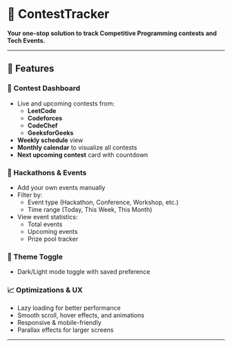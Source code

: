 # 🚀 ContestTracker

**Your one-stop solution to track Competitive Programming contests and Tech Events.**

  
---

## 📌 Features 
  
### 📅 Contest Dashboard
- Live and upcoming contests from:
  - **LeetCode**
  - **Codeforces**
  - **CodeChef**
  - **GeeksforGeeks**
- **Weekly schedule** view 
- **Monthly calendar** to visualize all contests
- **Next upcoming contest** card with countdown

### 🧭 Hackathons & Events
- Add your own events manually
- Filter by:
  - Event type (Hackathon, Conference, Workshop, etc.)
  - Time range (Today, This Week, This Month)
- View event statistics:
  - Total events
  - Upcoming events
  - Prize pool tracker

### 🌙 Theme Toggle
- Dark/Light mode toggle with saved preference

### 📈 Optimizations & UX 
- Lazy loading for better performance
- Smooth scroll, hover effects, and animations
- Responsive & mobile-friendly
- Parallax effects for larger screens

---
